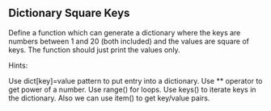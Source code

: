 ## Dictionary Square Keys

Define a function which can generate a dictionary where the keys are numbers between 1 and 20 (both included) and the
values are square of keys. The function should just print the values only.

Hints:

Use dict[key]=value pattern to put entry into a dictionary. Use ** operator to get power of a number. Use range() for
loops. Use keys() to iterate keys in the dictionary. Also we can use item() to get key/value pairs.
